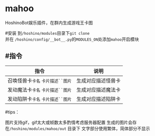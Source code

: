 # mahoo
HoshinoBot娱乐插件，在群内生成游戏王卡图

#安装
到`/hoshino/modules`目录下`git clone`   
并在 `/hoshino/config/__bot__.py`的`MODULES_ON`处添加`mahoo`开启模块

#指令
-
|  指令   | 说明  |
|  ----  | ----  |
| 召唤怪兽卡`卡名` `卡片描述``图片` |生成对应描述怪兽卡 |
| 发动魔法卡`卡名` `卡片描述``图片` |生成对应描述魔法卡 |
| 发动陷阱卡`卡名` `卡片描述``图片` |生成对应描述陷阱卡 |

#tips：

图片支持gif，gif太大或帧数太多酌情考虑服务器配置 
生成的图片会存在`/hoshino/modules/mahoo/out` 目录下 
文字部分使用繁体，简体部分不显示
